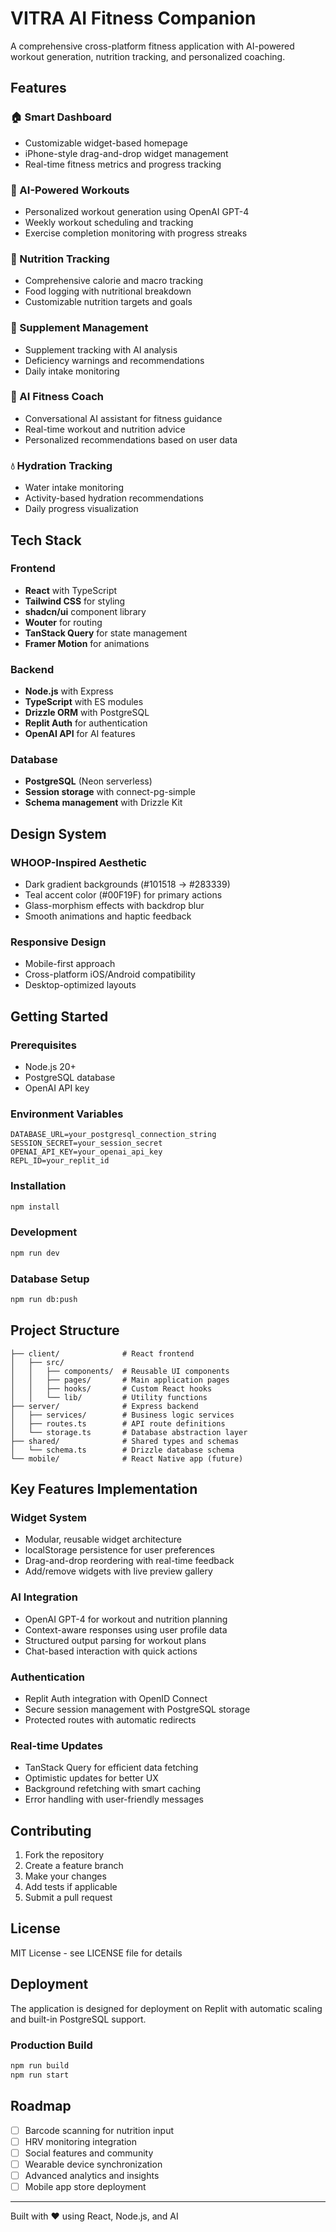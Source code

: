 # VITRA AI Fitness Companion

A comprehensive cross-platform fitness application with AI-powered workout generation, nutrition tracking, and personalized coaching.

## Features

### 🏠 Smart Dashboard
- Customizable widget-based homepage
- iPhone-style drag-and-drop widget management
- Real-time fitness metrics and progress tracking

### 💪 AI-Powered Workouts
- Personalized workout generation using OpenAI GPT-4
- Weekly workout scheduling and tracking
- Exercise completion monitoring with progress streaks

### 🍎 Nutrition Tracking
- Comprehensive calorie and macro tracking
- Food logging with nutritional breakdown
- Customizable nutrition targets and goals

### 💊 Supplement Management
- Supplement tracking with AI analysis
- Deficiency warnings and recommendations
- Daily intake monitoring

### 🤖 AI Fitness Coach
- Conversational AI assistant for fitness guidance
- Real-time workout and nutrition advice
- Personalized recommendations based on user data

### 💧 Hydration Tracking
- Water intake monitoring
- Activity-based hydration recommendations
- Daily progress visualization

## Tech Stack

### Frontend
- **React** with TypeScript
- **Tailwind CSS** for styling
- **shadcn/ui** component library
- **Wouter** for routing
- **TanStack Query** for state management
- **Framer Motion** for animations

### Backend
- **Node.js** with Express
- **TypeScript** with ES modules
- **Drizzle ORM** with PostgreSQL
- **Replit Auth** for authentication
- **OpenAI API** for AI features

### Database
- **PostgreSQL** (Neon serverless)
- **Session storage** with connect-pg-simple
- **Schema management** with Drizzle Kit

## Design System

### WHOOP-Inspired Aesthetic
- Dark gradient backgrounds (#101518 → #283339)
- Teal accent color (#00F19F) for primary actions
- Glass-morphism effects with backdrop blur
- Smooth animations and haptic feedback

### Responsive Design
- Mobile-first approach
- Cross-platform iOS/Android compatibility
- Desktop-optimized layouts

## Getting Started

### Prerequisites
- Node.js 20+
- PostgreSQL database
- OpenAI API key

### Environment Variables
```env
DATABASE_URL=your_postgresql_connection_string
SESSION_SECRET=your_session_secret
OPENAI_API_KEY=your_openai_api_key
REPL_ID=your_replit_id
```

### Installation
```bash
npm install
```

### Development
```bash
npm run dev
```

### Database Setup
```bash
npm run db:push
```

## Project Structure

```
├── client/              # React frontend
│   ├── src/
│   │   ├── components/  # Reusable UI components
│   │   ├── pages/       # Main application pages
│   │   ├── hooks/       # Custom React hooks
│   │   └── lib/         # Utility functions
├── server/              # Express backend
│   ├── services/        # Business logic services
│   ├── routes.ts        # API route definitions
│   └── storage.ts       # Database abstraction layer
├── shared/              # Shared types and schemas
│   └── schema.ts        # Drizzle database schema
└── mobile/              # React Native app (future)
```

## Key Features Implementation

### Widget System
- Modular, reusable widget architecture
- localStorage persistence for user preferences
- Drag-and-drop reordering with real-time feedback
- Add/remove widgets with live preview gallery

### AI Integration
- OpenAI GPT-4 for workout and nutrition planning
- Context-aware responses using user profile data
- Structured output parsing for workout plans
- Chat-based interaction with quick actions

### Authentication
- Replit Auth integration with OpenID Connect
- Secure session management with PostgreSQL storage
- Protected routes with automatic redirects

### Real-time Updates
- TanStack Query for efficient data fetching
- Optimistic updates for better UX
- Background refetching with smart caching
- Error handling with user-friendly messages

## Contributing

1. Fork the repository
2. Create a feature branch
3. Make your changes
4. Add tests if applicable
5. Submit a pull request

## License

MIT License - see LICENSE file for details

## Deployment

The application is designed for deployment on Replit with automatic scaling and built-in PostgreSQL support.

### Production Build
```bash
npm run build
npm run start
```

## Roadmap

- [ ] Barcode scanning for nutrition input
- [ ] HRV monitoring integration
- [ ] Social features and community
- [ ] Wearable device synchronization
- [ ] Advanced analytics and insights
- [ ] Mobile app store deployment

---

Built with ❤️ using React, Node.js, and AI